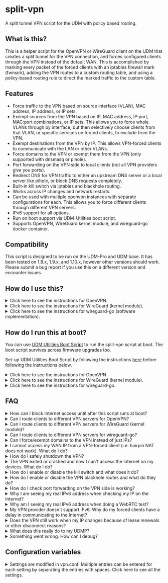 # split-vpn
A split tunnel VPN script for the UDM with policy based routing.

## What is this?

This is a helper script for the OpenVPN or WireGuard client on the UDM that creates a split tunnel for the VPN connection, and forces configured clients through the VPN instead of the default WAN. This is accomplished by marking every packet of the forced clients with an iptables firewall mark (fwmark), adding the VPN routes to a custom routing table, and using a policy-based routing rule to direct the marked traffic to the custom table. 

## Features

* Force traffic to the VPN based on source interface (VLAN), MAC address, IP address, or IP sets.
* Exempt sources from the VPN based on IP, MAC address, IP:port, MAC:port combinations, or IP sets. This allows you to force whole VLANs through by interface, but then selectively choose clients from that VLAN, or specific services on forced clients, to exclude from the VPN.
* Exempt destinations from the VPN by IP. This allows VPN-forced clients to communicate with the LAN or other VLANs.
* Force domains to the VPN or exempt them from the VPN (only supported with dnsmasq or pihole). 
* Port forwarding on the VPN side to local clients (not all VPN providers give you ports).
* Redirect DNS for VPN traffic to either an upstream DNS server or a local server like pihole, or block DNS requests completely.
* Built-in kill switch via iptables and blackhole routing.
* Works across IP changes and network restarts. 
* Can be used with multiple openvpn instances with separate configurations for each. This allows you to force different clients through different VPN servers. 
* IPv6 support for all options.
* Run on boot support via UDM-Utilities boot script.
* Supports OpenVPN, WireGuard kernel module, and wireguard-go docker container.

## Compatibility

This script is designed to be run on the UDM-Pro and UDM base. It has been tested on 1.8.x, 1.9.x, and 1.10.x, however other versions should work. Please submit a bug report if you use this on a different version and encounter issues. 

## How do I use this?

<details>
  <summary>Click here to see the instructions for OpenVPN.</summary>

1. SSH into the UDM/P (assuming it's on 192.168.1.254).

    ```sh
    ssh root@192.168.1.254
    ```
    
2. Download the scripts package and extract it to `/mnt/data/split-vpn/vpn`.

    ```sh
    cd /mnt/data
    mkdir /mnt/data/split-vpn && mkdir /mnt/data/split-vpn/vpn
    cd /mnt/data/split-vpn
    curl -L https://github.com/peacey/split-vpn/archive/main.zip | unzip - "*/vpn/*" -o -j -d vpn && chmod +x vpn/*.sh
    ```
    
3. Create a directory for your VPN provider's openvpn configuration files, and copy your VPN's configuration files (certificates, config, password files, etc) and the sample vpn.conf from `/mnt/data/split-vpn/vpn/vpn.conf.sample`. NordVPN is used below as an example. 

    ```sh
    mkdir -p /mnt/data/split-vpn/openvpn/nordvpn
    cd /mnt/data/split-vpn/openvpn/nordvpn
    curl https://downloads.nordcdn.com/configs/files/ovpn_legacy/servers/us-ca12.nordvpn.com.udp1194.ovpn --out nordvpn.ovpn
    cp /mnt/data/split-vpn/vpn/vpn.conf.sample /mnt/data/split-vpn/openvpn/nordvpn/vpn.conf
    ```
    
4. If your VPN provider uses a username/password, put them in a `username_password.txt` file in the same directory as the configuration with the username on the first line and password on the second line. Then either: 
    * Edit your VPN provider's openvpn config you downloaded in step 3 to reference the username_password.txt file by adding/changing this directive: `auth-user-pass username_password.txt`.
    * Use the `--auth-user-pass username_password.txt` option when you run openvpn below in step 6 or 8. 
    
    NOTE: The username/password for openvpn are usually given to you in a file or in your VPN provider's online portal. They are usually not the same as your login to the VPN. 
5. Edit the `vpn.conf` file with your desired settings. See the explanation of each setting [below](#configuration-variables). 
6. Run OpenVPN in the foreground to test if everything is working properly.

    ```sh
    openvpn --config nordvpn.ovpn \
            --route-noexec \
            --up /mnt/data/split-vpn/vpn/updown.sh \
            --down /mnt/data/split-vpn/vpn/updown.sh \
            --script-security 2
    ```
    
7. If the connection works, check each client to make sure they are on the VPN by doing the following.

    * Check if you are seeing the VPN IPs when you visit http://whatismyip.host/. You can also test from command line, by running the following commands from your clients. Make sure you are not seeing your real IP anywhere, either IPv4 or IPv6.
    
      ```sh
      curl -4 ifconfig.co
      curl -6 ifconfig.co
      ```
        
      If you are seeing your real IPv6 address above, make sure that you are forcing your client through IPv6 as well as IPv4, by forcing through interface, MAC address, or the IPv6 directly. If IPv6 is not supported by your VPN provider, the IPv6 check will time out and not return anything. You should never see your real IPv6 address. 

    * Check for DNS leaks with the Extended Test on https://www.dnsleaktest.com/. If you see a DNS leak, try redirecting DNS with the `DNS_IPV4_IP` and `DNS_IPV6_IP` options, or set `DNS_IPV6_IP="REJECT"` if your VPN provider does not support IPv6. 
    * Check for WebRTC leaks in your browser by visiting https://browserleaks.com/webrtc. If WebRTC is leaking your IPv6 IP, you need to disable WebRTC in your browser (if possible), or disable IPv6 completely by disabling it directly on your client or through the UDMP network settings for the client's VLAN.
    
8. If everything is working properly, stop the OpenVPN client by pressing Ctrl+C, and then run it in the background with the following command. If you want to enable the killswitch to block Internet access to forced clients if OpenVPN crashes, set `KILLSWITCH=1` in the `vpn.conf` file before starting OpenVPN. If you also want to block Internet access to forced clients when you exit OpenVPN cleanly (with SIGTERM), then set `REMOVE_KILLSWITCH_ON_EXIT=0`.

    ```sh
    nohup openvpn --config nordvpn.ovpn \
                  --route-noexec \
                  --up /mnt/data/split-vpn/vpn/updown.sh \
                  --down /mnt/data/split-vpn/vpn/updown.sh \
                  --script-security 2 \
                  --ping-restart 15 \
                  --mute-replay-warnings &> openvpn.log &
    ```
    You can modify the command to change `--ping-restart` or other options as needed. The only requirement is that you run updown.sh script as the up/down script and `--route-noexec` to disable OpenVPN from adding routes to the default table instead of our custom one.
    
9. Now you can exit the UDM/P. If you would like to start the VPN client at boot, please read on to the next section. 
10. If your VPN provider doesn't support IPv6, it is recommended to disable IPv6 for that VLAN in the UDMP settings, or on the client, so that you don't encounter any delays. If you don't disable IPv6, clients on that network will try to communicate over IPv6 first and fail, then fallback to IPv4. This creates a delay that can be avoided if IPv6 is turned off completely for that network or client.

</details>

<details>
  <summary>Click here to see the instructions for WireGuard (kernel module).</summary>

  * **Prerequisuite:** Make sure the WireGuard kernel module is installed via either [wireguard-kmod](https://github.com/tusc/wireguard-kmod) or a [custom kernel](https://github.com/fabianishere/udm-kernel-tools). The WireGuard tools (wg-quick, wg) also need to be installed (included with wireguard-kmod) and accessible from your PATH.
  * Make sure you run the wireguard setup script from [wireguard-kmod](https://github.com/tusc/wireguard-kmod) once, then test the installation of the module by running `modprobe wireguard` which should return nothing and no errors, and running `wg-quick` which should return the help and no errors. 
  * Note that the kernel module is dependent on the software version of your UDMP because each software update usually brings a new kernel version. If you update the UDM/P software, you also need to update the kernel module to the new version once it is released (or compile your own module for the new kernel). The module will fail to run on a kernel it was not compiled for. Hence, you have to be careful that the UDMP doesn't perform a sofware update unexpectedly if you use this module. 
  
1. SSH into the UDM/P (assuming it's on 192.168.1.254).

    ```sh
    ssh root@192.168.1.254
    ```
  
2. Download the scripts package and extract it to `/mnt/data/split-vpn/vpn`.

    ```sh
    cd /mnt/data
    mkdir /mnt/data/split-vpn && mkdir /mnt/data/split-vpn/vpn
    cd /mnt/data/split-vpn
    curl -L https://github.com/peacey/split-vpn/archive/main.zip | unzip - "*/vpn/*" -o -j -d vpn && chmod +x vpn/*.sh
    ```
    
3. Create a directory for your WireGuard configuration files, copy the sample vpn.conf from `/mnt/data/split-vpn/vpn/vpn.conf.sample`, and copy your WireGuard configuration file (wg0.conf) or create it. As an example below, we are creating the wg0.conf file that mullvad provides and pasting the contents into it. You can use any name for your config instead of wg0 (e.g.: mullvad-ca2.conf) and this will be the interface name of the wireguard tunnel. 
  
    ```sh
    mkdir -p /mnt/data/split-vpn/wireguard/mullvad
    cd /mnt/data/split-vpn/wireguard/mullvad
    cp /mnt/data/split-vpn/vpn/vpn.conf.sample /mnt/data/split-vpn/wireguard/mullvad/vpn.conf
    vim wg0.conf
    [Press 'i' to start editing, right click -> paste, press 'ESC' to exit insert mode, type ':wq' to save and exit].
    ```
  
4. In your WireGuard config (wg0.conf), set PreUp, PostUp, and PreDown to point to the updown.sh script, and Table to a custom route table number that you will use in this script's vpn.conf. Here is an exmaple wg0.conf file:
  
    ```
    [Interface]
    PrivateKey = xxxxxxxxxxxxxxxxxxxxxxxxxxxxxxxxxxxxxx
    Address = 10.68.1.88/32,fc00:dddd:eeee:bb01::5:6666/128
    PreUp = sh /mnt/data/wireguard/updown.sh %i pre-up
    PostUp = sh /mnt/data/wireguard/updown.sh %i up
    PreDown = sh /mnt/data/wireguard/updown.sh %i down
    Table = 101

    [Peer]
    PublicKey = yyyyyyyyyyyyyyyyyyyyyyyyyyyyyyyyyyyyyyy
    AllowedIPs = 0.0.0.0/1,128.0.0.0/1,::/1,8000::/1
    Endpoint = [2607:f7a0:d:4::a02f]:51820
    ```
  
    In the above config, make sure to:
      * Comment out or remove the `DNS` line. Use the DNS settings in your `vpn.conf` file instead if you want to force your clients to use a certain DNS server. 
      * Set AllowedIPs to `0.0.0.0/1,128.0.0.0/1,::/1,8000::/1` to allow all IPv4 and IPv6 traffic through the VPN. Do not use `0.0.0.0/0,::/0` because it will interfere with the blackhole routes and won't allow wireguard to start. If you prefer to use `0.0.0.0/0,::/0`, disable blackhole routes by setting `DISABLE_BLACKHOLE=1` in your `vpn.conf` file so wireguard can start successfully. 
      * Remove any extra PreUp/PostUp/PreDown/PostDown lines that could interfere with the VPN script. 
      * You can remove or comment out the PreUp line if you do not want VPN-forced clients to lose Internet access if WireGuard does not start correctly.

5. Edit the `vpn.conf` file with your desired settings. See the explanation of each setting [below](#configuration-variables). Make sure that:
  
   * The option `DNS_IPV4_IP` and/or `DNS_IPV6_IP` is set to the DNS server you want to force for your clients, or set them to empty if you do not want to force any DNS. 
   * The option `VPN_PROVIDER` is set to "external".
   * The option `VPN_ENDPOINT_IPV4` or `VPN_ENDPOINT_IPV6` is set to your WireGuard server's IP as defined in `wg0.conf`'s `Endpoint` variable.
   * The option `ROUTE_TABLE` is the same number as `Table` in your `wg0.conf` file.
   * The option `DEV` is set to "wg0" or your interface's name if different (i.e.: the name of your .conf file).
  
6. Run wg-quick to start wireguard with your configuration and test if the connection worked. 

    ```sh
    /mnt/data/wireguard/setup_wireguard.sh
    wg-quick up wg0.conf
    ```
  
    * You can skip the first line if you already setup the wireguard kernel module previously as instructed at [wireguard-kmod](https://github.com/tusc/wireguard-kmod).
    * Type `wg` to check your WireGuard connection and make sure you received a handshake. No handshake indicates something is wrong with your wireguard configuration. Double check your configuration's Private and Public key and other variables.
    * If you need to bring down the WireGuard tunnel, run `wg-quick down wg0.conf` in this folder.
    * Note that wg-quick up/down commands need to be run from this folder so the script can pick up the correct configuration file.
    
7. If the connection works, check each client to make sure they are on the VPN by doing the following.

    * Check if you are seeing the VPN IPs when you visit http://whatismyip.host/. You can also test from command line, by running the following commands from your clients (not the UDM/P). Make sure you are not seeing your real IP anywhere, either IPv4 or IPv6.
    
      ```sh
      curl -4 ifconfig.co
      curl -6 ifconfig.co
      ```
        
      If you are seeing your real IPv6 address above, make sure that you are forcing your client through IPv6 as well as IPv4, by forcing through interface, MAC address, or the IPv6 directly. If IPv6 is not supported by your VPN provider, the IPv6 check will time out and not return anything. You should never see your real IPv6 address. 

    * Check for DNS leaks with the Extended Test on https://www.dnsleaktest.com/. If you see a DNS leak, try redirecting DNS with the `DNS_IPV4_IP` and `DNS_IPV6_IP` options, or set `DNS_IPV6_IP="REJECT"` if your VPN provider does not support IPv6. 
    * Check for WebRTC leaks in your browser by visiting https://browserleaks.com/webrtc. If WebRTC is leaking your IPv6 IP, you need to disable WebRTC in your browser (if possible), or disable IPv6 completely by disabling it directly on your client or through the UDMP network settings for the client's VLAN.
    
8. If you want to block Internet access to forced clients if the wireguard tunnel is brought down via wg-quick, set `KILLSWITCH=1` and `REMOVE_KILLSWITCH_ON_EXIT=0` in the `vpn.conf` file. 
    
9. Now you can exit the UDM/P. If you would like to start the VPN client at boot, please read on to the next section. 

10. If your VPN provider doesn't support IPv6, it is recommended to disable IPv6 for that VLAN in the UDMP settings, or on the client, so that you don't encounter any delays. If you don't disable IPv6, clients on that network will try to communicate over IPv6 first and fail, then fallback to IPv4. This creates a delay that can be avoided if IPv6 is turned off completely for that network or client.
  
11. Note that the WireGuard protocol is practically stateless, so there is no way to know whether the connection stopped working except by checking that you didn't receive a handshake within 3 minutes or some higher interval. This means if you want to automatically bring down the split-vpn rules when WireGuard stops working and bring it back up when it starts working again, you need to write an external script to check the last handshake condition every few seconds and act on it (not covered here).

</details>

<details>
  <summary>Click here to see the instructions for wireguard-go (software implementation).</summary>

  * **Prerequisuite:** Make sure the wireguard-go container is installed as instructed at the [wireguard-go repo](https://github.com/boostchicken/udm-utilities/tree/master/wireguard-go). After this step, you should have the directory `/mnt/data/wireguard` and the run script `/mnt/data/on_boot.d/20-wireguard.sh` installed.
  * The wireguard-go container only supports a single interface - wg0. This means you cannot connect to multiple wireguard servers. If you want to use multiple servers with this script, then use the WireGuard kernel module instead as explained above. 
  * wireguard-go is a software implementation of WireGuard, and will have reduced performance compared to the kernel module. However, wireguard-go is not dependent on your UDM/P's kernel version, and will not break when your UDM/P updates.
  
1. SSH into the UDM/P (assuming it's on 192.168.1.254).

    ```sh
    ssh root@192.168.1.254
    ```
  
2. Download the scripts package and extract it to `/mnt/data/split-vpn/vpn`.

    ```sh
    cd /mnt/data
    mkdir /mnt/data/split-vpn && mkdir /mnt/data/split-vpn/vpn
    cd /mnt/data/split-vpn
    curl -L https://github.com/peacey/split-vpn/archive/main.zip | unzip - "*/vpn/*" -o -j -d vpn && chmod +x vpn/*.sh
    ```
    
3. Create a directory for your WireGuard configuration files under `/mnt/data/wireguard` if not created already, copy the sample vpn.conf from `/mnt/data/split-vpn/vpn/vpn.conf.sample`, and copy your WireGuard configuration file (wg0.conf) or create it. As an example below, we are creating the wg0.conf file that mullvad provides and pasting the contents into it. You can only use wg0.conf and not any other name because the wireguard-go container expects this configuration file. 
  
    ```sh
    mkdir -p /mnt/data/wireguard
    cd /mnt/data/wireguard
    cp /mnt/data/split-vpn/vpn/vpn.conf.sample /mnt/data/wireguard/vpn.conf
    vim wg0.conf
    [Press 'i' to start editing, right click -> paste, press 'ESC' to exit insert mode, type ':wq' to save and exit].
    ```
  
4. In your WireGuard config (wg0.conf), set Table to a custom route table number that you will use in this script's vpn.conf. Here is an exmaple wg0.conf file:
  
    ```
    [Interface]
    PrivateKey = xxxxxxxxxxxxxxxxxxxxxxxxxxxxxxxxxxxxxx
    Address = 10.68.1.88/32,fc00:dddd:eeee:bb01::5:6666/128
    Table = 101

    [Peer]
    PublicKey = yyyyyyyyyyyyyyyyyyyyyyyyyyyyyyyyyyyyyyy
    AllowedIPs = 0.0.0.0/1,128.0.0.0/1,::/1,8000::/1
    Endpoint = [2607:f7a0:d:4::a02f]:51820
    ```
  
    In the above config, make sure to:
      * Comment out or remove the `DNS` line. Use the DNS settings in your `vpn.conf` file instead if you want to force your clients to use a certain DNS server. 
      * Set AllowedIPs to `0.0.0.0/1,128.0.0.0/1,::/1,8000::/1` to allow all IPv4 and IPv6 traffic through the VPN. Do not use `0.0.0.0/0,::/0` because it will interfere with the blackhole routes and won't allow wireguard to start. If you prefer to use `0.0.0.0/0,::/0`, disable blackhole routes by setting `DISABLE_BLACKHOLE=1` in your `vpn.conf` file so wireguard can start successfully. 
      * Remove any extra PreUp/PostUp/PreDown/PostDown lines that could interfere with the VPN script.
      * Do not use PreUp/PostUp/PreDown to call the split-vpn script (like in the wireguard kernel module case) because the container will not have access to the location of the script. Instead, we will call the script manually after bringing the interface up/down as instructed below. 

5. Edit the `vpn.conf` file with your desired settings. See the explanation of each setting [below](#configuration-variables). Make sure that:
  
   * The option `DNS_IPV4_IP` and/or `DNS_IPV6_IP` is set to the DNS server you want to force for your clients, or set them to empty if you do not want to force any DNS. 
   * The option `VPN_PROVIDER` is set to "external".
   * The option `VPN_ENDPOINT_IPV4` or `VPN_ENDPOINT_IPV6` is set to your WireGuard server's IP as defined in `wg0.conf`'s `Endpoint` variable.
   * The option `ROUTE_TABLE` is the same number as `Table` in your `wg0.conf` file.
   * The option `DEV` is set to "wg0".

6. Modify your run script that you installed with wireguard-go (located at `/mnt/data/on_boot.d/20-wireguard.sh`) to include the split-vpn script hooks by replacing it with the following code:
  
    ```sh
    #!/bin/sh
    CONTAINER=wireguard

    # Change to the directory with the wireguard configuration.
    cd /mnt/data/wireguard

    # Start the split-vpn pre-up hook.
    /mnt/data/split-vpn/vpn/updown.sh wg0 pre-up &> pre-up.log

    # Starts a wireguard container that is deleted after it is stopped.
    # All configs stored in /mnt/data/wireguard
    if podman container exists ${CONTAINER}; then
      podman start ${CONTAINER}
    else
      podman run -i -d --rm --net=host --name ${CONTAINER} --privileged \
        -v /mnt/data/wireguard:/etc/wireguard \
        -v /dev/net/tun:/dev/net/tun \
        -e LOG_LEVEL=info -e WG_COLOR_MODE=always \
        masipcat/wireguard-go:latest-arm64v8
    fi

    # Run the split-vpn up hook if wireguard starts successfully within 5 seconds.
    started=0
    for i in $(seq 1 5); do
            podman exec -it wireguard test -S "/var/run/wireguard/wg0.sock" &> /dev/null
            if [ $? = 0 ]; then
                    started=1
                    break
            fi
            sleep 1
    done
    if [ $started = 1 ]; then
            echo "wireguard-go started successfully." > wireguard.log
            /mnt/data/split-vpn/vpn/updown.sh wg0 up >> wireguard.log 2>&1
    else
            echo "Error: wireguard-go did not start up correctly within 5 seconds." > wireguard.log
    fi
    cat wireguard.log
    ```
  
    * Comment out the pre-up line at the beginning if you want your forced clients to be able to access the Internet if wireguard fails to start (i.e. commenting it out doesn't enable the iptables kill switch until after the VPN tunnel is brought up).
    * The above script will wait up to 5 seconds for the wireguard-go container to start before running the split-vpn up hook to set up the split-vpn rules. The split-vpn up hook will not be run if wireguard-go did not start up correctly. 

7. Run the 20-wireguard.sh script: `/mnt/data/on_boot.d/20-wireguard.sh`.
  
8. If wireguard-go started successfully, check that the connection worked by seeing if you received a handshake with the following command:
  
    ```sh
    podman exec -it wireguard wg
    ```
  
    * No handshake in the above output indicates something is wrong with your wireguard configuration. Double check your configuration's Private and Public key and other variables.
    * If you need to bring down the WireGuard tunnel and resume normal Internet access to your forced clients, run the following commands in this folder:
  
      ```sh
      cd /mnt/data/wireguard
      podman stop wireguard
      /mnt/data/split-vpn/vpn/updown.sh wg0 down
      ```
  
    * Note that split-vpn up/down commands need to be run from this folder so that split-vpn can pick up the correct configuration file.
    
9. If the connection works, check each client to make sure they are on the VPN by doing the following.

    * Check if you are seeing the VPN IPs when you visit http://whatismyip.host/. You can also test from command line, by running the following commands from your clients (not the UDM/P). Make sure you are not seeing your real IP anywhere, either IPv4 or IPv6.
    
      ```sh
      curl -4 ifconfig.co
      curl -6 ifconfig.co
      ```
        
      If you are seeing your real IPv6 address above, make sure that you are forcing your client through IPv6 as well as IPv4, by forcing through interface, MAC address, or the IPv6 directly. If IPv6 is not supported by your VPN provider, the IPv6 check will time out and not return anything. You should never see your real IPv6 address. 

    * Check for DNS leaks with the Extended Test on https://www.dnsleaktest.com/. If you see a DNS leak, try redirecting DNS with the `DNS_IPV4_IP` and `DNS_IPV6_IP` options, or set `DNS_IPV6_IP="REJECT"` if your VPN provider does not support IPv6. 
    * Check for WebRTC leaks in your browser by visiting https://browserleaks.com/webrtc. If WebRTC is leaking your IPv6 IP, you need to disable WebRTC in your browser (if possible), or disable IPv6 completely by disabling it directly on your client or through the UDMP network settings for the client's VLAN.
    
10. If you want to continue blocking Internet access to forced clients after the wireguard tunnel is brought down via the split-vpn down command, set `KILLSWITCH=1` and `REMOVE_KILLSWITCH_ON_EXIT=0` in the `vpn.conf` file. 
    
11. Now you can exit the UDM/P. If you would like to start the VPN client at boot, please read on to the next section. 

12. If your VPN provider doesn't support IPv6, it is recommended to disable IPv6 for that VLAN in the UDMP settings, or on the client, so that you don't encounter any delays. If you don't disable IPv6, clients on that network will try to communicate over IPv6 first and fail, then fallback to IPv4. This creates a delay that can be avoided if IPv6 is turned off completely for that network or client.
  
13. Note that the WireGuard protocol is practically stateless, so there is no way to know whether the connection stopped working except by checking that you didn't receive a handshake within 3 minutes or some higher interval. This means if you want to automatically bring down the split-vpn rules when WireGuard stops working and bring it back up when it starts working again, you need to write an external script to check the last handshake condition every few seconds and act on it (not covered here).
  
</details>

## How do I run this at boot?

You can use [UDM Utilities Boot Script](https://github.com/boostchicken/udm-utilities/tree/master/on-boot-script) to run the split-vpn script at boot. The boot script survives across firmware upgrades too. 
  
Set-up UDM Utilities Boot Script by following the instructions [here](https://github.com/boostchicken/udm-utilities/blob/master/on-boot-script/README.md) before following the instructions below.

<details>
  <summary>Click here to see the instructions for OpenVPN.</summary>
    
1. Create a new file under `/mnt/data/on_boot.d/99-run-vpn.sh` and fill it with the following. 

    ```sh
    #!/bin/sh
    # Load configuration and run openvpn
    cd /mnt/data/split-vpn/openvpn/nordvpn
    source ./vpn.conf
    /mnt/data/split-vpn/vpn/updown.sh ${DEV} pre-up &> pre-up.log
    nohup openvpn --config nordvpn.ovpn \
                  --route-noexec \
                  --up /mnt/data/split-vpn/vpn/updown.sh \
                  --down /mnt/data/split-vpn/vpn/updown.sh \
                  --dev-type tun --dev ${DEV} \
                  --script-security 2 \
                  --ping-restart 15 \
                  --mute-replay-warnings &> openvpn.log &
    ```

    * Remember to modify the `cd` line and the `--config` openvpn option to point to your config. 
    * Comment out the pre-up line if you want your forced clients to be able to access the Internet while the VPN is connecting (i.e. commenting it out doesn't enable the iptables kill switch until after OpenVPN connects).

2. Run `chmod +x /mnt/data/on_boot.d/99-run-vpn.sh` to give the script execute permissions. 
3. That's it. Now the VPN will start at every boot. 
4. Note that there is a short period between when the UDMP starts and when this script runs. This means there is a few seconds when the UDMP starts up when your forced clients **WILL** have access to your WAN and might leak their real IP, because the kill switch has not been activated yet. Read the queston *How can I block Internet access until after this script runs at boot?* in the [FAQ below](#faq) to see how to solve this problem and block Internet access until after this script runs. 
  
</details>

<details>
  <summary>Click here to see the instructions for WireGuard (kernel module).</summary>
    
1. Create a new file under `/mnt/data/on_boot.d/99-run-vpn.sh` and fill it with the following. 

    ```sh
    #!/bin/sh
  
    # Set up the wireguard kernel module and tools
    /mnt/data/wireguard/setup_wireguard.sh
  
    # Load configuration and run wireguard
    cd /mnt/data/split-vpn/wireguard/mullvad
    source ./vpn.conf
    /mnt/data/split-vpn/vpn/updown.sh ${DEV} pre-up &> pre-up.log
    wg-quick up ./${DEV}.conf &> wireguard.log
    ```

    * Comment out the pre-up line if you want your forced clients to be able to access the Internet if wireguard fails to start (i.e. commenting it out doesn't enable the iptables kill switch until after the VPN tunnel is brought up).
    * It is preferrable to separately run the pre-up hook like the above script instead of using wg-quick's PreUp hook in case wg-quick did not get set up correctly. wg-quick and the wireguard kernel module depends on the kernel version so might fail spontaneously if your UDM/P performs a software update.
    * You can remove the setup_wireguard.sh line if you have another boot script that sets up the kernel module before this run script. Just make sure that this script runs after the setup script by prefixing each script with a number to determine priority (e.g.: 90-setup-wireguard.sh and 99-run-vpn.sh).

2. Run `chmod +x /mnt/data/on_boot.d/99-run-vpn.sh` to give the script execute permissions. 
3. That's it. Now the VPN will start at every boot. 
4. **OPTIONAL**: Note that there is a short period between when the UDMP starts and when this script runs. This means there is a few seconds when the UDMP starts up when your forced clients **WILL** have access to your WAN and might leak their real IP, because the kill switch has not been activated yet. Read the queston *How can I block Internet access until after this script runs at boot?* in the [FAQ below](#faq) to see how to solve this problem and block Internet access until after this script runs. 
  
</details>

<details>
  <summary>Click here to see the instructions for wireguard-go.</summary>
    
1. The wireguard-go boot script should already be installed at `/mnt/data/on_boot.d/20-wireguard.sh` if you followed the instructions [above](#how-do-i-use-this), so no further setup is needed to make it run at boot.
  
2. **OPTIONAL**: Note that there is a short period between when the UDMP starts and when this script runs. This means there is a few seconds when the UDMP starts up when your forced clients **WILL** have access to your WAN and might leak their real IP, because the kill switch has not been activated yet. Read the queston *How can I block Internet access until after this script runs at boot?* in the [FAQ below](#faq) to see how to solve this problem and block Internet access until after this script runs.
  
</details>

## FAQ

<details>
  <summary>How can I block Internet access until after this script runs at boot?</summary>
    
  * If you want to ensure that there is no Internet access BEFORE this script runs at boot, you can add blackhole static routes in the Unifi Settings that will block all Internet access (incluing non-VPN Internet) until they are removed by this script. The blackhole routes will be removed when this script starts to restore Internet access only after the killswitch has been activated. If you want to do this for maximum protection at boot up, follow these instructions:

      1. Go to your Unifi Network Settings, and add the following static routes. If you're using the New Settings, this is under Advanced Features -> Advanced Gateway Settings -> Static Routes. For Old Settings, this is under Settings -> Routing and Firewall -> Static Routes. Add these routes which cover all IP ranges:

          * **Name:** VPN Blackhole. **Destination:** 0.0.0.0/1. **Static Route Type:** Black Hole. **Enabled.**
          * **Name:** VPN Blackhole. **Destination:** 128.0.0.0/1. **Static Route Type:** Black Hole. **Enabled.**
          * **Name:** VPN Blackhole. **Destination:** ::/1. **Static Route Type:** Black Hole. **Enabled.**
          * **Name:** VPN Blackhole. **Destination:** 8000::/1. **Static Route Type:** Black Hole. **Enabled.**

      2. In your vpn.conf, set the option `REMOVE_STARTUP_BLACKHOLES=1`. This is required or else the script will not delete the blackhole routes at startup, and you will not have Internet access on ANY client, not just the VPN-forced clients, until you delete the blackhole routes manually or disable them in the Unifi Settings.

      3. In your run script above, make sure you did NOT comment out the pre-up line. That is the line that removes the blackhole routes at startup.

      4. **Note that once you do this, you will lose Internet access for ALL clients until you run the VPN run script above**, or were running it before with the `REMOVE_STARTUP_BLACKHOLES=1` option. The split-vpn script stays running in the background to monitor if the the blackhole routes are added by the system again (which happens when your IP changes or when route settings are changed). The blackhole routes will be deleted immediately when they're added by the system.
  
</details>

<details>  
  <summary>Can I route clients to different VPN servers for OpenVPN?</summary>
  
  * Yes you can. Simply make a separate directory for each VPN server, and give them each a vpn.conf file with the clients you wish to force through them. Make sure the options `ROUTE_TABLE`, `MARK`, `PREFIX`, `PREF`, and `DEV` are unique for each `vpn.conf` file so the different VPN servers don't share the same tunnel device, route table, or fwmark. 
  
  * Afterwards, modify your run script like so (in this example, we are using Mullvad and NordVPN). Note that you need to cd into the correct configuration directory for each different VPN server before running the openvpn command so that the correct config file is used each time.
  
      ```sh
      #!/bin/sh

      # Load configuration for mullvad and run openvpn
      cd /mnt/data/split-vpn/openvpn/mullvad
      source ./vpn.conf
      /mnt/data/split-vpn/vpn/updown.sh ${DEV} pre-up &> pre-up.log
      nohup openvpn --config mullvad.conf \
                    --route-noexec \
                    --up /mnt/data/split-vpn/vpn/updown.sh \
                    --down /mnt/data/split-vpn/vpn/updown.sh \
                    --script-security 2 \
                    --dev-type tun --dev ${DEV} \
                    --ping-restart 15 \
                    --mute-replay-warnings &> openvpn.log &

      # Load configuration for nordvpn and run openvpn
      cd /mnt/data/split-vpn/openvpn/nordvpn
      source ./vpn.conf
      /mnt/data/split-vpn/vpn/updown.sh ${DEV} pre-up &> pre-up.log
      nohup openvpn --config nordvpn.ovpn \
                    --route-noexec \
                    --up /mnt/data/split-vpn/vpn/updown.sh \
                    --down /mnt/data/split-vpn/vpn/updown.sh \
                    --script-security 2 \
                    --dev-type tun --dev ${DEV} \
                    --ping-restart 15 \
                    --mute-replay-warnings &> openvpn.log &
    ```

</details>

<details>  
  <summary>Can I route clients to different VPN servers for WireGuard (kernel module)?</summary>
  
  * Yes you can. Simply make a separate directory for each VPN server, and give them each a vpn.conf file with the clients you wish to force through them. Make sure the options `ROUTE_TABLE`, `MARK`, `PREFIX`, `PREF`, and `DEV` are unique for each `vpn.conf` file so the different VPN servers don't share the same tunnel device, route table, or fwmark. 
  
  * Afterwards, modify your run script like so. Note that you need to cd into the correct configuration directory for each different VPN server before running the wg-quick command so that the correct config file is used each time.
  
    ```sh
    #!/bin/sh

    # Set up the wireguard kernel module and tools
    /mnt/data/wireguard/setup_wireguard.sh

    # Load configuration for mullvad and run wg-quick
    cd /mnt/data/split-vpn/wireguard/mullvad
    source ./vpn.conf
    /mnt/data/split-vpn/vpn/updown.sh ${DEV} pre-up &> pre-up.log
    wg-quick up ./${DEV}.conf &> wireguard.log

    # Load configuration for ExpressVPN and run wg-quick
    cd /mnt/data/split-vpn/wireguard/expressvpn
    source ./vpn.conf
    /mnt/data/split-vpn/vpn/updown.sh ${DEV} pre-up &> pre-up.log
    wg-quick up ./${DEV}.conf &> wireguard.log
    ```

</details>

<details>  
  <summary>Can I route clients to different VPN servers for wireguard-go?</summary>
  
  * No, you cannot. The wireguard-go container only supports a single interface named wg0. It cannot be used to connect an interface named something else, so only one interface is supported with this configuration. For multiple interfaces, you need to either use the kernel module or build your own docker container for wireguard-go that supports multiple interfaces (not covered here).
  
</details>

<details>
  <summary>Can I force/exempt domains to the VPN instead of just IPs?</summary>
  
  * Yes you can if you are using dnsmasq or pihole. Please see the [instructions here](ipsets/README.md) for how to set this up.
  
</details>

<details>
  <summary>I cannot access my WAN IP from a VPN-forced client (i.e. hairpin NAT does not work). What do I do?</summary>

  * In order for hairpin NAT to work, you need to exempt your WAN IPs from the VPN. You can do this in one of two ways:
  
    * If your WAN IP address is static and doesn't change, add your WAN's IPv4 address to `EXEMPT_DESTINATIONS_IPV4` and your IPv6 address to `EXEMPT_DESTINATIONS_IPV6`.
  
    * If your WAN IP changes often and you do not want to keep updating it in the script, exempt the Unifi provided IP sets that store your IPs by using the `EXEMPT_IPSETS` option. These IP sets are labelled `UBIOS_ADDRv4_<interface>`/`UBIOS_ADDRv6_<interface>` and are dynamically updated by Unifi when your WAN IP changes. For example, to exempt the WAN IP of eth8, use the following option. Note that for prefix delegation, the WAN IPv6 addresses are stored on the bridge interfaces, not the eth interfaces so make sure to add the bridge interface for IPv6 hairpin NAT. 
  
      ```sh
      EXEMPT_IPSETS="UBIOS_ADDRv4_eth8:dst UBIOS_ADDRv6_br0:dst"
      ```
  
</details>  

<details>
  <summary>How do I safely shutdown the VPN?</summary>
    
  * Run the following commands for your VPN type to bring down the VPN. Kill switch and iptables rules will only be removed if the option `REMOVE_KILLSWITCH_ON_EXIT` is set to 1.
  * If you set `REMOVE_KILLSWITCH_ON_EXIT=0` and want to recover Internet access for forced clients, please read the next question after you bring down the VPN.
  
    * **OpenVPN:** Send the openvpn process the TERM signal to bring it down.

        1. If you want to kill all openvpn instances.

            ```sh
            killall -TERM openvpn
            ```

        2. If you want to kill a specific openvpn instance using tun0.

            ```sh
            kill -TERM $(pgrep -f "openvpn.*tun0")
            ```
  
    * **WireGuard (kernel module):** Change to the directory of your vpn.conf configuration and run the wg-quick down command.
  
      ```sh
      cd /mnt/data/split-vpn/wireguard/mullvad
      wg-quick down ./wg0.conf
      ```
    * **wireguard-go:** Stop the container and run the split-vpn down command in the wireguard configuration directory.
    
      ```sh
      cd /mnt/data/wireguard
      podman stop wireguard
      /mnt/data/split-vpn/vpn/updown.sh wg0 down
      ```
  
</details>

<details>
  <summary>The VPN exited or crashed and now I can't access the Internet on my devices. What do I do?</summary>
  
  * When the VPN process crashes, there is no cleanup done for the iptables rules and the kill switch is still active (if the kill switch is enabled). This is also the case for a clean exit when you set the option `REMOVE_KILLSWITCH_ON_EXIT=0`. This is a safety feature so that there are no leaks if the VPN crashes. To recover the connection, do the following:
  
    * If you don't want to delete the kill switch and leak your real IP, re-run the run script or command to bring the VPN back up again.

    * If you want to delete the kill switch so your forced clients can access your normal Internet again, run the following command (replace tun0 with the device you defined in the config file) after changing to the directory with the vpn.conf file. This command applies to OpenVPN and WireGuard.
    
        ```sh
        cd /mnt/data/split-vpn/openvpn/nordvpn
        /mnt/data/split-vpn/vpn/updown.sh tun0 force-down
        ```
        
    * If you added blackhole routes and deleted the kill switch in the previous step, make sure to disable the blackhole routes in the Unifi Settings or you might suddenly lose Internet access when the blackhole routes are re-added by the system.
      
</details>

<details>
  <summary>How do I enable or disable the kill switch and what does it do?</summary>
  
  * The kill switch disables Internet access for VPN-forced clients if the VPN crashes or exits. This is good for when you do not want to leak your real IP if the VPN crashes or exits prematurely. Follow the instructions below to enable or disable the kill switch.
  
    1. To enable the kill switch, set `KILLSWITCH=1` in the `vpn.conf` file. If you want the kill switch to remain even when you bring down the VPN cleanly (not just when it crashes), then set `REMOVE_KILLSWITCH_ON_EXIT=0` as well. 

    2. To disable the kill switch, set `KILLSWITCH=0` and `REMOVE_KILLSWITCH_ON_EXIT=1`. Note that there will be nothing preventing your VPN-forced clients from leaking their real IP if you disable the kill switch. 

    3. If you previously had the kill switch enabled and want to disable it after a crash or exit to recover Internet access, read the previous question. 
  
</details>
  
<details>
  <summary>How do I enable or disable the VPN blackhole routes and what do they do?</summary>
  
  * The VPN blackhole routes are added to the custom route table before the VPN routes are added. The blackhole routes prevent Internet access on VPN-forced clients if the VPN started successfully but the VPN routes were not added because of some problem. Note this is not the same as the Unifi system-wide blackhole routes to prevent Internet access on startup before the VPN script runs (outlined in the boot section above).
  
    1. To enable the VPN blackhole routes, make sure `DISABLE_BLACKHOLE=0` or the variable is not set in your vpn.conf (default).
  
    2. To disable the VPN blackhole routes, set `DISABLE_BLACKHOLE=1` in your vpn.conf. This is not recommended unless you do not care about your real IP leaking. 
  
</details>

<details>
  <summary>How do I check port forwarding on the VPN side is working?</summary>
  
  * Use a port checking tool (like https://websistent.com/tools/open-port-check-tool/) and enter your VPN IP and VPN port number to test. Check both IPv6 and IPv4 if using both. 
  * Alternatively, you can run the following command on your client which tells your IP and if the port is open. Make sure you are not seeing your real IP here and that the status for the port is reachable. Replace 21674 with your VPN port number. 
  
    ```sh
     curl -4 https://am.i.mullvad.net/port/21674
     curl -6 https://am.i.mullvad.net/port/21674
     ```
     
</details>

<details>
  <summary>Why I am seeing my real IPv6 address when checking my IP on the Internet?</summary>
  
  * You shouldn't be seeing your real IPv6 address anywhere if you forced your clients over IPv6, even if your VPN doesn't support IPv6. Make sure that you are forcing your client through IPv6 as well as IPv4, by forcing through interface (`FORCED_SOURCE_INTERFACE`), MAC address (`FORCED_SOURCE_MAC`), or the IPv6 directly (`FORCED_SOURCE_IPV6`). 
  
  * If IPv6 is not supported by your VPN provider, IPv6 traffic should time out or be refused. For additional security if your VPN provider doesn't support IPv6, it is recommended to set the `DNS_IPV6_IP` option to "REJECT", or disable IPv6 for that network in the UDMP settings, so that IPv6 DNS leaks do not occur.
     
</details>

<details>
  <summary>Why am I seeing my real IPv6 address when doing a WebRTC test?</summary>
  
  * WebRTC is an audio/video protocol that allows browsers to get your IPs via JavaScript. WebRTC cannot be completely disabled at the network level because some browsers check the network interface directly to see what IP to return. Since IPv6 has global IPs directly assigned to the network interface, your non-VPN global IPv6 can be directly seen by the browser and leaked to WebRTC JavaScript calls. To solve this, you can do one of the following.
  
    * Disable WebRTC on your browser (not all browsers allow you to). Use a browser like Firefox that allows you to disable WebRTC.
    * Disable JavaScript completely on your browser (which will break most sites).
    * Disable IPv6 completely either directly on the client (if you can), or by using the UDMP's network settings to turn off IPv6 for the client's VLAN.
  
</details>

<details>
  <summary>My VPN provider doesn't support IPv6. Why do my forced clients have a delay in communicating to the Internet?</summary>
  
  * If your VPN provider doesn't support IPv6 but you have IPv6 enabled on the network, clients will attempt to communicate over IPv6 first then fallback to IPv4 when the connection fails, since IPv6 is not supported on the VPN. 
  
  * To avoid this delay, it is recommended to disable IPv6 for that network/VLAN in the UDMP settings, or on the client directly. This ensures that the clients only use IPv4 and don't have to wait for IPv6 to time out first.
     
</details>

<details>
  <summary>Does the VPN still work when my IP changes because of lease renewals or other disconnect reasons?</summary>
    
  * **For OpenVPN:** Yes, as long as you add the `--ping-restart X` option to the openvpn command line when you run it. This ensures that if there is a network disconnect for any reason, the OpenVPN client will restart and try to re-configure itself after X seconds until it connects again. The killswitch will still be active during the restart to block non-VPN traffic as long as you set `REMOVE_KILLSWITCH_ON_EXIT=0` in the config.
  
  * **For WireGuard:** The WireGuard protocol is practically stateless, so IP changes will not affect the connection. 
    
</details>

<details>
  <summary>What does this really do to my UDMP?</summary>
  
  * This script only does the following.
  
    1. Adds custom iptable chains and rules to the mangle, nat, and filter tables. You can see them with the following commands (assuming you set `PREFIX=VPN_`).

        ```sh
        iptables -t mangle -S | grep VPN
        iptables -t nat -S | grep VPN
        iptables -t filter -S | grep VPN
        ip6tables -t mangle -S | grep VPN
        ip6tables -t nat -S | grep VPN
        ip6tables -t filter -S | grep VPN
        ```

    2. Adds VPN routes to custom routing tables that can be seen with the following command (assuming you set `ROUTE_TABLE=101`).

        ```sh
        ip route show table 101
        ip -6 route show table 101
        ```

    2. Adds policy-based routes to redirect marked traffic to the custom tables. You can see them with the following command (look for the fwmark you defined in your config or 0x9 if using default).

        ```sh
        ip rule
        ip -6 rule
        ```

    4. Stays running in the background to monitor the policy-based routes every second for any deletions caused by the UDMP operating system, and re-adds them if deleted. The UDMP removes the custom policy-based routes when the WAN IP changes. You can see the script running with:

        ```sh
        ps | grep updown.sh
        ```

    5. Writes logs to `openvpn.log` (if using openvpn) and `rule-watcher.log` in each VPN server's directory. Logs are overwritten at every run.
      
</details>

<details>
  <summary>Something went wrong. How can I debug?</summary>
  
  1. For OpenVPN, first check the openvpn.log file in the VPN server's directory for any errors. 
  2. For WireGuard, check wireguard.log after you run your run script or check the output of wg-quick up. For wireguard-go, check the output when you run your run script. Make sure you received a handshake in WireGuard or the connection will not work. If you did not receive a handshake, double check your configuration's Private and Public key and other variables.
  2. Check that the iptable rules, policy-based routes, and custom table routes agree with your configuration. See the previous question for how to look this up.
  3. If you want to see which line the scripts failed on, open the `updown.sh` and `add-vpn-iptables-rules.sh` scripts and replace the `set -e` line at the top with `set -xe` then rerun the VPN. The `-x` flag tells the shell to print every line before it executes it. 
  4. Post a bug report if you encounter any reproducible issues. 
  
</details>

## Configuration variables

<details>
  <summary>Settings are modified in vpn.conf. Multiple entries can be entered for each setting by separating the entries with spaces. Click here to see all the settings.</summary>
  
  <details>
    <summary>FORCED_SOURCE_INTERFACE</summary>
      Force all traffic coming from a source interface through the VPN. 
      Default LAN is br0, and other LANs are brX, where X = VLAN number.

      Format: [INTERFACE NAME]
      Example: FORCED_SOURCE_INTERFACE="br6 br8"

  </details>
  
  <details>
    <summary>FORCED_SOURCE_IPV4</summary>
      Force all traffic coming from a source IPv4 through the VPN. 
      IP can be entered in CIDR format to cover a whole subnet. 
  
      Format: [IP/nn]
      Example: FORCED_SOURCE_IPV4="192.168.1.1/32 192.168.3.0/24"

  </details>
  
  <details>
    <summary>FORCED_SOURCE_IPV6</summary>
      Force all traffic coming from a source IPv6 through the VPN. 
      IP can be entered in CIDR format to cover a whole subnet. 
  
      Format: [IP/nn]
      Example: FORCED_SOURCE_IPV6="fd00::2/128 2001:1111:2222:3333::/56"

  </details>
  
  <details>
    <summary>FORCED_SOURCE_MAC</summary>
      Force all traffic coming from a source MAC through the VPN.
  
      Format: [MAC]
      Example: FORCED_SOURCE_MAC="00:aa:bb:cc:dd:ee 30:08:d7:aa:bb:cc"

  </details>
  
  <details>
    <summary>FORCED_DESTINATIONS_IPV4</summary>
      Force IPv4 destinations to the VPN for all VPN-forced clients.
  
      Format: [IP/nn]
      Example: FORCED_DESTINATIONS_IPV4="1.1.1.1"

  </details>

  <details>
    <summary>FORCED_DESTINATIONS_IPV6</summary>
      Force IPv6 destinations to the VPN for all VPN-forced clients.
  
      Format: [IP/nn]
      Example: FORCED_DESTINATIONS_IPV6="2001:1111:2222:3333::2"

  </details>
  
  <details>
    <summary>FORCED_LOCAL_INTERFACE</summary>
      Force local UDM traffic going out of these interfaces to go through the VPN instead, for both IPv4 and IPv6 traffic. This does not include routed traffic, only local traffic generated by the UDM. 
    
      For UDM-Pro, set to "eth8" for WAN1/Ethernet port, or "eth9" for WAN2/SFP+ port, or "eth8 eth9" for both. 
      For UDM Base, set to "eth1" for the WAN port.
      Format: [INTERFACE NAME]
      Example: FORCED_LOCAL_INTERFACE="eth8 eth9"

  </details>
  
  <details>
    <summary>EXEMPT_SOURCE_IPV4</summary>
      Exempt IPv4 sources from the VPN. This allows you to create exceptions to the force rules above. For example, if you forced a whole interface with FORCED_SOURCE_INTERFACE, you can selectively choose clients from that VLAN to exclude.
  
      Format: [IP/nn]
      Example: EXEMPT_SOURCE_IPV4="192.168.1.2/32 192.168.3.8/32"

  </details>
  
  <details>
    <summary>EXEMPT_SOURCE_IPV6</summary>
      Exempt IPv6 sources from the VPN. This allows you to create exceptions to the force rules above. 
  
      Format: [IP/nn]
      Example: EXEMPT_SOURCE_IPV6="2001:1111:2222:3333::2 2001:1111:2222:3333::10"

  </details>
  
  <details>
    <summary>EXEMPT_SOURCE_MAC</summary>
      Exempt MAC sources from the VPN. This allows you to create exceptions to the force rules above. 
  
      Format: [MAC]
      Example: EXEMPT_SOURCE_MAC="00:aa:bb:cc:dd:ee 30:08:d7:aa:bb:cc"

  </details>
   
  <details>
    <summary>EXEMPT_SOURCE_IPV4_PORT</summary>
      Exempt an IPv4:Port source from the VPN. This allows you to create exceptions on a port basis, so you can selectively choose which services on a client to tunnel through the VPN and which to tunnel through the default LAN/WAN. For example, you can tunnel all traffic through the VPN for some client, but have port 22 still be accessible over the LAN/WAN so you can SSH to it normally. 
  
      A single entry can have up to 15 multiple ports by separating the ports with commas. 
      Ranges of ports can be defined with a colon like 5000:6000, and take up two ports in the entry. 
      Protocal can be tcp, udp or both. 
      Format: [tcp/udp/both]-[IP Source]-[port1,port2:port3,port4,...]
      Example: EXEMPT_SOURCE_IPV4_PORT="tcp-192.168.1.1-22,32400,80:90,443 both-192.168.1.3-53"

  </details>
  
  <details>
    <summary>EXEMPT_SOURCE_IPV6_PORT</summary>
      Exempt an IPv6:Port source from the VPN. This allows you to create exceptions on a port basis, so you can selectively choose which services on a client to tunnel through the VPN and which to tunnel through the default LAN/WAN. 
 
      A single entry can have up to 15 multiple ports by separating the ports with commas. 
      Ranges of ports can be defined with a colon like 5000:6000, and take up two ports in the entry. 
      Protocal can be tcp, udp or both. 
      Format: [tcp/udp/both]-[IP Source]-[port1,port2:port3,port4,...]
      Example: EXEMPT_SOURCE_IPV6_PORT="tcp-fd00::69-22,32400,80:90,443 both-fd00::2-53"

  </details> 
  
  <details>
    <summary>EXEMPT_SOURCE_MAC_PORT</summary>
      Exempt a MAC:Port source from the VPN. This allows you to create exceptions on a port basis, so you can selectively choose which services on a client to tunnel through the VPN and which to tunnel through the default LAN/WAN. 
 
      A single entry can have up to 15 multiple ports by separating the ports with commas. 
      Ranges of ports can be defined with a colon like 5000:6000, and take up two ports in the entry. 
      Protocal can be tcp, udp or both. 
      Format: [tcp/udp/both]-[MAC Source]-[port1,port2:port3,port4,...]
      Example: EXEMPT_SOURCE_MAC_PORT="both-30:08:d7:aa:bb:cc-22,32400,80:90,443"

  </details>
  
  <details>
    <summary>EXEMPT_DESTINATIONS_IPV4</summary>
      Exempt IPv4 destinations from the VPN for all VPN-forced clients.
  
      Format: [IP/nn]
      Example: EXEMPT_DESTINATIONS_IPV4="192.168.1.0/24 10.0.5.3/32"

  </details>

  <details>
    <summary>EXEMPT_DESTINATIONS_IPV6</summary>
      Exempt IPv6 destinations from the VPN for all VPN-forced clients.
      Format: [IP/nn]
      Example: EXEMPT_DESTINATIONS_IPV6="fd62:1200:1300:1400::2/32 2001:1111:2222:3333::/56"

  </details>
  
  <details>
    <summary>FORCED_IPSETS</summary>
      Force these IP sets through the VPN. IP sets need to be created before this script is run or the script will error. IP sets can be updated externally and will be matched dynamically. Each IP set entry consists of the IP set name and whether to match on source or destination for each field in the IP set. 
    
      Note: These IP sets will be forced for every VPN-forced client. If you want to force different IP sets for different clients, use `CUSTOM_FORCED_RULES_IPV4` and  `CUSTOM_FORCED_RULES_IPV6` below.
    
      src/dst needs to be specified for each IP set field.
      Format: Format: [IPSet Name]:[src/dst,src/dst,...]
      Example: FORCED_IPSETS="VPN_FORCED:dst IPSET_NAME:src,dst"

  </details>
  
  <details>
    <summary>EXEMPT_IPSETS</summary>
      Exempt these IP sets from the VPN. IP sets need to be created before this script is run or the script will error. IP sets can be updated externally and will be matched dynamically. Each IP set entry consists of the IP set name and whether to match on source or destination for each field in the IP set. 
      You can also use this option to allow NAT hairpin to work while on the VPN by adding the Unifi-provided IP sets for the interface to this variable. For example, for eth8 WAN, IP sets are UBIOS_ADDRv4_eth8 and UBIOS_ADDRv6_eth8. Note that for IPv6 prefix delegation, IPv6 WAN addresses are stored on the bridge interfaces, not eth interfaces. 
    
      Note: These IP sets will be exempt for every VPN-forced client. If you want to exempt different IP sets for different clients, use `CUSTOM_EXEMPT_RULES_IPV4` and  `CUSTOM_EXEMPT_RULES_IPV6` below.
    
      src/dst needs to be specified for each IP set field.
      Format: Format: [IPSet Name]:[src/dst,src/dst,...]
      Example: EXEMPT_IPSETS="VPN_EXEMPT:dst IPSET_NAME:src,dst"
               EXEMPT_IPSETS="UBIOS_ADDRv4_eth8:dst UBIOS_ADDRv6_br0:dst"

  </details>
  
  <details>
    <summary>CUSTOM_FORCED_RULES_IPV4</summary>
      Custom IPv4 rules that will be forced to the VPN. The format of these rules is the matching portion of the iptables command, without the table, chain, and jump target. Multiple rules can be added on separate lines. These rules are added to the mangle table and the PREROUTING chain. 

      Opening and closing quotation marks must not be removed if using multiple lines.
      Format: Format: [Matching portion of iptables command]
      Example: 
        CUSTOM_FORCED_RULES_IPV4="
            -s 192.168.1.6
            -p tcp -s 192.168.1.10 --dport 443
            -m set --match-set VPN_FORCED dst -i br6
        "

  </details>
  
  <details>
    <summary>CUSTOM_FORCED_RULES_IPV6</summary>
      Custom IPv6 rules that will be forced to the VPN. The format of these rules is the matching portion of the iptables command, without the table, chain, and jump target. Multiple rules can be added on separate lines. These rules are added to the mangle table and the PREROUTING chain. 
      
      Opening and closing quotation marks must not be removed if using multiple lines.
      Format: Format: [Matching portion of iptables command]
      Example: 
        CUSTOM_FORCED_RULES_IPV6="
            -s fd62:1200:1300:1400::2/32
            -p tcp -s fd62:1200:1300:1400::10 --dport 443
            -m set --match-set VPN_FORCED dst -i br6
        "

  </details>
  
  <details>
    <summary>CUSTOM_EXEMPT_RULES_IPV4</summary>
      Custom IPv4 rules that will be exempt from the VPN. The format of these rules is the matching portion of the iptables command, without the table, chain, and jump target. Multiple rules can be added on separate lines. These rules are added to the mangle table and the PREROUTING chain. 

      Opening and closing quotation marks must not be removed if using multiple lines.
      Format: Format: [Matching portion of iptables command]
      Example: 
        CUSTOM_EXEMPT_RULES_IPV4="
            -s 192.168.1.6
            -p tcp -s 192.168.1.10 --dport 443
            -m set --match-set VPN_EXEMPT dst -i br6
        "

  </details>
  
  <details>
    <summary>CUSTOM_EXEMPT_RULES_IPV6</summary>
      Custom IPv6 rules that will be exempt from the VPN. The format of these rules is the matching portion of the iptables command, without the table, chain, and jump target. Multiple rules can be added on separate lines. These rules are added to the mangle table and the PREROUTING chain. 
      
      Opening and closing quotation marks must not be removed if using multiple lines.
      Format: Format: [Matching portion of iptables command]
      Example: 
        CUSTOM_EXEMPT_RULES_IPV6="
            -s fd62:1200:1300:1400::2/32
            -p tcp -s fd62:1200:1300:1400::10 --dport 443
            -m set --match-set VPN_EXEMPT dst -i br6
        "

  </details>
  
  <details>
    <summary>PORT_FORWARDS_IPV4</summary>
      Forward ports on the VPN side to a local IPv4:port. Not all VPN providers support port forwards. The ports are usually given to you on the provider's portal.
  
      Only one port per entry. Protocal can be tcp, udp or both. 
      Format: [tcp/udp/both]-[VPN Port]-[Forward IP]-[Forward Port]
      Example: PORT_FORWARDS_IPV4="tcp-21674-192.168.1.1-50001 tcp-31683-192.168.1.1-22"

  </details>
  
  <details>
    <summary>PORT_FORWARDS_IPV6</summary>
      Forward ports on the VPN side to a local IPv6:port. Not all VPN providers support port forwards. The ports are usually given to you on the provider's portal.
  
      Only one port per entry. Protocal can be tcp, udp or both. 
      Format: [tcp/udp/both]-[VPN Port]-[Forward IP]-[Forward Port]
      Example: PORT_FORWARDS_IPV6="tcp-21674-2001:aaa:bbbb:2acc::69-50001 tcp-31456-2001:aaa:bbbb:2acc::70-443"

  </details>
  
  <details>
    <summary>DNS_IPV4_IP, DNS_IPV4_PORT</summary>
      Redirect DNS IPv4 traffic of VPN-forced clients to this IP and port.
      If set to "DHCP", the DNS will try to be obtained from the DHCP options that OpenVPN sends. DHCP option is only supported on OpenVPN.
      If set to "REJECT", DNS requests over IPv6 will be blocked instead. 
      Note that many VPN providers redirect all DNS traffic to their servers, so redirection to other IPs might not work on all providers.
      DNS redirects to a local address, or rejecting DNS traffic works for all providers.
      Make sure to set DNS_IPV4_INTERFACE if redirecting to a local DNS address. 
  
      Format: [IP] or "DHCP" or "REJECT"
      Example: DNS_IPV4_IP="1.1.1.1"
      Example: DNS_IPV4_IP="DHCP"
      Example: DNS_IPV4_IP="REJECT"
      Example: DNS_IPV4_PORT=53

  </details>
  
  <details>
    <summary>DNS_IPV4_INTERFACE</summary>
      Set this to the interface (brX) the IPv4 DNS is on if it is a local IP. Leave blank for non-local DNS. 
      Local DNS redirects will not work without specifying the interface.
  
      Format: [brX]
      Example: DNS_IPV4_INTERFACE="br0"

  </details>
  
  <details>
    <summary>DNS_IPV6_IP, DNS_IPV6_PORT</summary>
      Redirect DNS IPv6 traffic of VPN-forced clients to this IP and port. 
      If set to "REJECT", DNS requests over IPv6 will be blocked instead. The REJECT option is recommended to be enabled for VPN providers that don't support IPv6, to eliminate any IPv6 DNS leaks.
      Note that many VPN providers redirect all DNS traffic to their servers, so redirection to other IPs might not work on all providers.
      DNS redirects to a local address, or rejecting DNS traffic works for all providers.
      Make sure to set DNS_IPV6_INTERFACE if redirecting to a local DNS address. 
  
      Format: [IP] or "REJECT"
      Example: DNS_IPV6_IP="2606:4700:4700::64"
      Example: DNS_IPV6_IP="REJECT"
      Example: DNS_IPV6_PORT=53

  </details>
  
  <details>
    <summary>DNS_IPV6_INTERFACE</summary>
      Set this to the interface (brX) the IPv6 DNS is on if it is a local IP. Leave blank for non-local DNS. 
      Local DNS redirects will not work without specifying the interface.
  
      Format: [brX]
      Example: DNS_IPV6_INTERFACE="br0"

  </details>
  
  <details>
    <summary>KILLSWITCH</summary>
      Enable killswitch which adds an iptables rule to reject VPN-destined traffic that doesn't go out of the VPN. 
  
      Format: 0 or 1
      Example: KILLSWITCH=1

  </details>
  
  <details>
    <summary>REMOVE_KILLSWITCH_ON_EXIT</summary>
      Remove the killswitch on exit. 
      It is recommended to set this to 0 so that the killswitch is not removed in case the openvpn client crashes, disconnects, or restarts. 
      Setting this to 1 will remove the killswitch when the openvpn client restarts, which means clients might be able to communicate with your default WAN and leak your real IP while the openvpn client is restarting. 
  
      Format: 0 or 1
      Example: REMOVE_KILLSWITCH_ON_EXIT=0

  </details>
  
  <details>
    <summary>REMOVE_STARTUP_BLACKHOLES</summary>
    Enable this if you added blackhole routes in the Unifi Settings to prevent Internet access at system startup before the VPN script runs. 
    This option removes the blackhole routes to restore Internet access after the killswitch has been enabled.               
    If you do not set this to 1, openvpn will not be able to connect at startup, and your Internet access will never be enabled until you manually remove the blackhole routes. 
    Set this to 0 only if you did not add any blackhole routes in Step 6 of the boot script instructions above.                         
  
      Format: 0 or 1
      Example: REMOVE_STARTUP_BLACKHOLES=1

  </details>
  
  <details>
    <summary>DISABLE_BLACKHOLE</summary>
    Set this to 1 to disable the VPN blackhole routes that are added (the blackhole routes help prevent VPN-forced clients from accessing the Internet if the VPN routes are not added because an error). 
    
      Format: 0 (default) or 1
      Example: DISABLE_BLACKHOLE=0

  </details>
  
  <details>
    <summary>VPN_PROVIDER</summary>
     The VPN provider you are using with this script.
    
      Format: "openvpn" for OpenVPN (default), or "external" for wireguard or other external providers.
      Example: VPN_PROVIDER="openvpn"

  </details>
    
  <details>
    <summary>VPN_ENDPOINT_IPV4</summary>
    If using "external" for VPN_PROVIDER, set this to the VPN endpoint's IPv4 address so that the gateway route can be automatically added for the VPN endpoint. OpenVPN automatically passes the VPN endpoint IP to the script and will override this value.
    
      Format: [IP]
      Example: VPN_ENDPOINT_IPV4="2.2.2.2"

  </details>
  
  <details>
    <summary>VPN_ENDPOINT_IPV6</summary>
    If using "external" for VPN_PROVIDER, set this to the VPN endpoint's IPv6 address so that the gateway route can be automatically added for the VPN endpoint. OpenVPN automatically passes the VPN endpoint IP to the script and will override this value.
    
      Format: [IP]
      Example: VPN_ENDPOINT_IPV6="2606:43:ee::23"

  </details>
  
  <details>
    <summary>GATEWAY_TABLE</summary>
    Set this to the route table that contains the gateway route, or "auto". "201" if you're using Ethernet, "202" for SFP+, and "203" for U-LTE. Default is "auto" which works with WAN failover and automatically changes the endpoint via gateway route when the WAN or gateway routes changes.
    
      Format: [Route Table Number] or "auto" (default)
      Example: GATEWAY_TABLE="auto"
               GATEWAY_TABLE="201"

  </details>
  
  <details>
    <summary>WATCHER_TIMER</summary>
    Set this to the timer to use for the rule watcher (in seconds). The script will wake up every N seconds to re-add rules if they're deleted by the system, or change gateway routes if they changed. Default is 1 second. 
    
      Format: [Seconds]
      Example: WATCHER_TIMER=1

  </details>
  
  <details>
    <summary>BYPASS_MASQUERADE_IPV4</summary>
    Bypass masquerade (SNAT) for these IPv4s. This option should only be used if your VPN server is setup to know how to route the subnet you do not want to masquerade (e.g.: the "iroute" option in OpenVPN).
    Set this option to ALL to disable masquerading completely.
    
      Format: [IP/nn] or "ALL"
      Example: BYPASS_MASQUERADE_IPV4="10.100.1.0/24"

  </details>
  
  <details>
    <summary>BYPASS_MASQUERADE_IPV6</summary>
    Bypass masquerade (SNAT) for these IPv6s. This option should only be used if your VPN server is setup to know how to route the subnet you do not want to masquerade (e.g.: the "iroute" option in OpenVPN).
    Set this option to ALL to disable masquerading completely.
    
      Format: [IP/nn] or "ALL"
      Example: BYPASS_MASQUERADE_IPV6="fd64::/64"

  </details>
  
  <details>
    <summary>ROUTE_TABLE</summary>
      The custom route table number. 
      If you are running multiple openvpn clients, this needs to be unique for each client.
  
      Format: [Number]
      Example: ROUTE_TABLE=101

  </details>
  
  <details>
    <summary>MARK</summary>
      The firewall mark that will be used to mark the packets destined to the VPN. 
      If you are running multiple openvpn clients, this needs to be unique for each client.
  
      Format: [Hex number]
      Example: MARK=0x9

  </details>
  
  <details>
    <summary>PREFIX</summary>
      The prefix that will be used when adding custom iptables chains. 
      If you are running multiple openvpn clients, this needs to be unique for each client. 

      Format: [Prefix]
      Example: PREFIX=VPN_

  </details>
  
  <details>
    <summary>PREF</summary>
      The preference that will be used when adding the policy-based routing rule.
      It should preferably be less than the UDM rules seen when running "ip rule".

      Format: [Number]
      Example: PREF=99

  </details>
  
  <details>
    <summary>DEV</summary>
    The name of the VPN tunnel device to use for openvpn. 
    If you are running multiple openvpn clients, this needs to be unique for each client. 
    This variable needs to be passed to openvpn via the --dev option or openvpn will default to tun0.

      Format: [tunX]
      Example: DEV=tun0

  </details>
  
</details>
